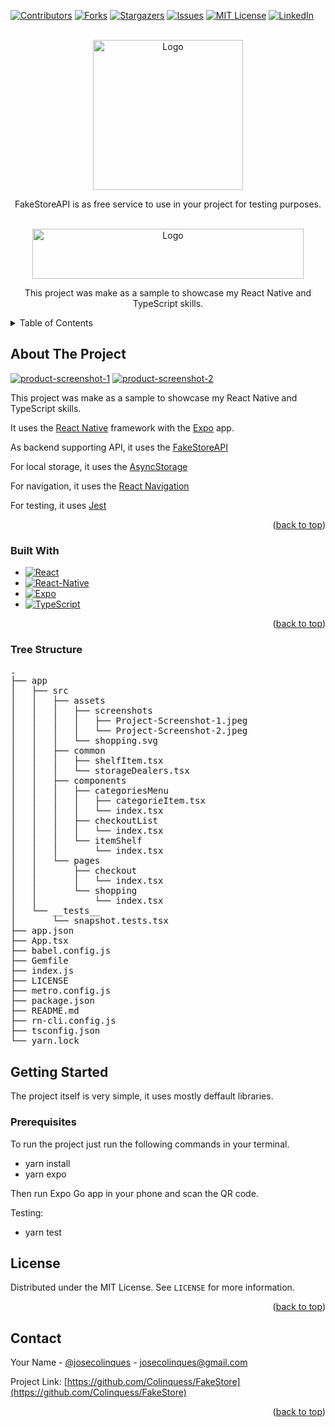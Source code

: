 <a name="readme-top"></a>

[![Contributors][contributors-shield]][contributors-url]
[![Forks][forks-shield]][forks-url]
[![Stargazers][stars-shield]][stars-url]
[![Issues][issues-shield]][issues-url]
[![MIT License][license-shield]][license-url]
[![LinkedIn][linkedin-shield]][linkedin-url]

<!-- FakeStore LOGO -->
<br />
<div align="center">
  <a href="https://fakestoreapi.com/">
    <img src="https://fakestoreapi.com/icons/logo.png" alt="Logo" width="240" height="240">
  </a>

  <p align="center">
    FakeStoreAPI is as free service to use in your project for testing purposes.
  </p>
</div>

<!-- PROJECT LOGO -->
<br />
<div align="center">
  <a href="https://github.com/Colinquess/FakeStore">
    <img src="https://img.shields.io/badge/FakeStoreSample-0000FF?style=for-the-badge&logo=FakeStoreSample&logoColor=white" alt="Logo" width="434" height="80">
  </a>

  <p align="center">
    This project was make as a sample to showcase my React Native and TypeScript skills.
  </p>
</div>

<!-- TABLE OF CONTENTS -->
<details>
  <summary>Table of Contents</summary>
  <ol>
    <li>
      <a href="#about-the-project">About The Project</a>
      <ul>
        <li><a href="#built-with">Built With</a></li>
        <li><a href="#tree-structure">Tree Structure</a></li>
      </ul>
    </li>
    <li>
      <a href="#getting-started">Getting Started</a>
      <ul>
        <li><a href="#prerequisites">Prerequisites</a></li>
      </ul>
    </li>
    <li><a href="#license">License</a></li>
    <li><a href="#contact">Contact</a></li>
  </ol>
</details>

<!-- ABOUT THE PROJECT -->
## About The Project

[![product-screenshot-1]][product-screenshot-1]
[![product-screenshot-2]][product-screenshot-2]

This project was make as a sample to showcase my React Native and TypeScript skills.

It uses the [React Native](https://reactnative.dev/) framework with the [Expo](https://expo.dev/) app.

As backend supporting API, it uses the [FakeStoreAPI](https://fakestoreapi.com/)

For local storage, it uses the [AsyncStorage](https://reactnative.dev/docs/asyncstorage)

For navigation, it uses the [React Navigation](https://reactnavigation.org/)

For testing, it uses [Jest](https://jestjs.io/)

<p align="right">(<a href="#readme-top">back to top</a>)</p>

### Built With

* [![React][React.js]][React-url]
* [![React-Native][React-native]][React-native-url]
* [![Expo][Expo]][Expo-url]
* [![TypeScript][TypeScript]][TypeScript-url]

<p align="right">(<a href="#readme-top">back to top</a>)</p>

<!-- Tree Structure -->
### Tree Structure
<pre>
.
├── app
│   ├── src
│   │   ├── assets
│   │   │   ├── screenshots
│   │   │   │   ├── Project-Screenshot-1.jpeg
│   │   │   │   └── Project-Screenshot-2.jpeg
│   │   │   └── shopping.svg
│   │   ├── common
│   │   │   ├── shelfItem.tsx
│   │   │   └── storageDealers.tsx
│   │   ├── components
│   │   │   ├── categoriesMenu
│   │   │   │   ├── categorieItem.tsx
│   │   │   │   └── index.tsx
│   │   │   ├── checkoutList
│   │   │   │   └── index.tsx
│   │   │   └── itemShelf
│   │   │       └── index.tsx
│   │   └── pages
│   │       ├── checkout
│   │       │   └── index.tsx
│   │       └── shopping
│   │           └── index.tsx
│   └── __tests__
│       └── snapshot.tests.tsx
├── app.json
├── App.tsx
├── babel.config.js
├── Gemfile
├── index.js
├── LICENSE
├── metro.config.js
├── package.json
├── README.md
├── rn-cli.config.js
├── tsconfig.json
└── yarn.lock
</pre>


<!-- GETTING STARTED -->
## Getting Started

The project itself is very simple, it uses mostly deffault libraries.

### Prerequisites

To run the project just run the following commands in your terminal.

* yarn install
* yarn expo

Then run Expo Go app in your phone and scan the QR code.

Testing:
* yarn test

<!-- LICENSE -->
## License

Distributed under the MIT License. See `LICENSE` for more information.

<p align="right">(<a href="#readme-top">back to top</a>)</p>

<!-- CONTACT -->
## Contact

Your Name - [@josecolinques](https://colinquess.github.io/) - josecolinques@gmail.com

Project Link: [https://github.com/Colinquess/FakeStore](https://github.com/Colinquess/FakeStore)

<p align="right">(<a href="#readme-top">back to top</a>)</p>

[product-screenshot-1]: app/src/assets/screenshots/Project-Screenshot-1.jpeg
[product-screenshot-2]: app/src/assets/screenshots/Project-Screenshot-2.jpeg
[Next.js]: https://img.shields.io/badge/next.js-000000?style=for-the-badge&logo=nextdotjs&logoColor=white
[Next-url]: https://nextjs.org/
[React.js]: https://img.shields.io/badge/React-20232A?style=for-the-badge&logo=react&logoColor=61DAFB
[React-url]: https://reactjs.org/
[React-native]: https://img.shields.io/badge/React-Native-000000?style=for-the-badge&logo=react&logoColor=61DAFB
[React-native-url]: https://reactnative.dev/
[Expo]: https://img.shields.io/badge/Expo-000000?style=for-the-badge&logo=expo&logoColor=white
[Expo-url]: https://expo.io/
[TypeScript]: https://img.shields.io/badge/TypeScript-007ACC?style=for-the-badge&logo=typescript&logoColor=white
[TypeScript-url]: https://www.typescriptlang.org/

[FakeStoreSample-img]: https://img.shields.io/badge/FakeStoreSample-0000FF?style=for-the-badge&logo=FakeStoreSample&logoColor=white
[FakeStoreSample-url]: https://github.com/Colinquess/FakeStore

[FakeStore]: https://fakestoreapi.com/icons/logo.png
[FakeStore-url]: https://fakestoreapi.com/


[contributors-shield]: https://img.shields.io/github/contributors/Colinquess/FakeStore.svg?style=for-the-badge
[contributors-url]: https://github.com/Colinquess/FakeStore/graphs/contributors
[forks-shield]: https://img.shields.io/github/forks/Colinquess/FakeStore.svg?style=for-the-badge
[forks-url]: https://github.com/Colinquess/FakeStore/network/members
[stars-shield]: https://img.shields.io/github/stars/Colinquess/FakeStore.svg?style=for-the-badge
[stars-url]: https://github.com/Colinquess/FakeStore/stargazers
[issues-shield]: https://img.shields.io/github/issues/Colinquess/FakeStore.svg?style=for-the-badge
[issues-url]: https://github.com/Colinquess/FakeStore/issues
[license-shield]: https://img.shields.io/github/license/Colinquess/FakeStore.svg?style=for-the-badge
[license-url]: https://github.com/Colinquess/FakeStore/blob/master/LICENSE.txt
[linkedin-shield]: https://img.shields.io/badge/-LinkedIn-black.svg?style=for-the-badge&logo=linkedin&colorB=555
[linkedin-url]: https://www.linkedin.com/in/jose-colinques

